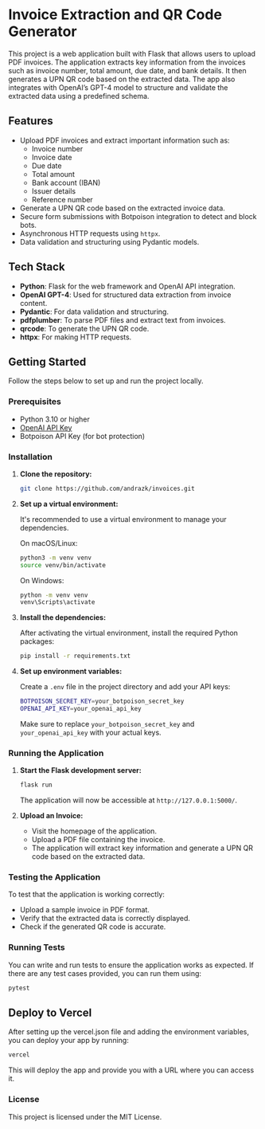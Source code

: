 # Invoice Extraction and QR Code Generator

This project is a web application built with Flask that allows users to upload PDF invoices. The application extracts key information from the invoices such as invoice number, total amount, due date, and bank details. It then generates a UPN QR code based on the extracted data. The app also integrates with OpenAI’s GPT-4 model to structure and validate the extracted data using a predefined schema.

## Features

- Upload PDF invoices and extract important information such as:
  - Invoice number
  - Invoice date
  - Due date
  - Total amount
  - Bank account (IBAN)
  - Issuer details
  - Reference number
- Generate a UPN QR code based on the extracted invoice data.
- Secure form submissions with Botpoison integration to detect and block bots.
- Asynchronous HTTP requests using `httpx`.
- Data validation and structuring using Pydantic models.

## Tech Stack

- **Python**: Flask for the web framework and OpenAI API integration.
- **OpenAI GPT-4**: Used for structured data extraction from invoice content.
- **Pydantic**: For data validation and structuring.
- **pdfplumber**: To parse PDF files and extract text from invoices.
- **qrcode**: To generate the UPN QR code.
- **httpx**: For making HTTP requests.

## Getting Started

Follow the steps below to set up and run the project locally.

### Prerequisites

- Python 3.10 or higher
- [OpenAI API Key](https://platform.openai.com/signup/)
- Botpoison API Key (for bot protection)

### Installation

1. **Clone the repository:**

   ```bash
   git clone https://github.com/andrazk/invoices.git
   ```

2. **Set up a virtual environment:**

   It's recommended to use a virtual environment to manage your dependencies.

   On macOS/Linux:

   ```bash
   python3 -m venv venv
   source venv/bin/activate
   ```

   On Windows:

   ```bash
   python -m venv venv
   venv\Scripts\activate
   ```

3. **Install the dependencies:**

   After activating the virtual environment, install the required Python packages:

   ```bash
   pip install -r requirements.txt
   ```

4. **Set up environment variables:**

   Create a `.env` file in the project directory and add your API keys:

   ```bash
   BOTPOISON_SECRET_KEY=your_botpoison_secret_key
   OPENAI_API_KEY=your_openai_api_key
   ```

   Make sure to replace `your_botpoison_secret_key` and `your_openai_api_key` with your actual keys.

### Running the Application

1. **Start the Flask development server:**

   ```bash
   flask run
   ```

   The application will now be accessible at `http://127.0.0.1:5000/`.

2. **Upload an Invoice:**

   - Visit the homepage of the application.
   - Upload a PDF file containing the invoice.
   - The application will extract key information and generate a UPN QR code based on the extracted data.

### Testing the Application

To test that the application is working correctly:

- Upload a sample invoice in PDF format.
- Verify that the extracted data is correctly displayed.
- Check if the generated QR code is accurate.

### Running Tests

You can write and run tests to ensure the application works as expected. If there are any test cases provided, you can run them using:

```bash
pytest
```

## Deploy to Vercel

After setting up the vercel.json file and adding the environment variables, you can deploy your app by running:

```bash
vercel
```

This will deploy the app and provide you with a URL where you can access it.

### License

This project is licensed under the MIT License.
